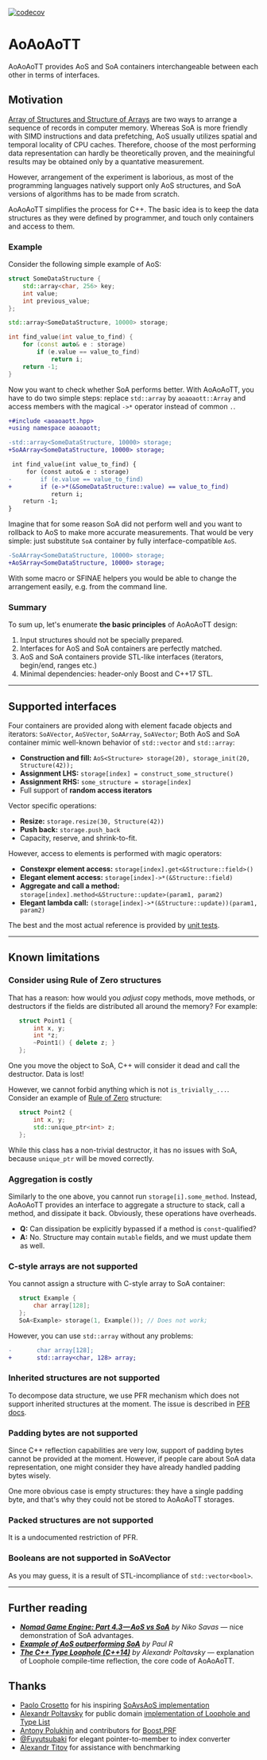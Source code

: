 [![codecov](https://codecov.io/gh/pavelkryukov/aoaoaott/branch/master/graph/badge.svg)](https://codecov.io/gh/pavelkryukov/aoaoaott)

# AoAoAoTT

AoAoAoTT provides AoS and SoA containers interchangeable between each other in terms of interfaces.

## Motivation

[Array of Structures and Structure of Arrays](https://en.wikipedia.org/wiki/AOS_and_SOA) are two ways to arrange a sequence of records in computer memory.
Whereas SoA is more friendly with SIMD instructions and data prefetching, AoS usually utilizes spatial and temporal locality of CPU caches.
Therefore, choose of the most performing data representation can hardly be theoretically proven, and the meainingful results may be obtained only by a quantative measurement.

However, arrangement of the experiment is laborious, as most of the programming languages natively support only AoS structures, and SoA versions of algorithms has to be made from scratch.

AoAoAoTT simplifies the process for C++.
The basic idea is to keep the data structures as they were defined by programmer, and touch only containers and access to them.

### Example

Consider the following simple example of AoS:

```c++
struct SomeDataStructure {
    std::array<char, 256> key;
    int value;
    int previous_value;
};

std::array<SomeDataStructure, 10000> storage;

int find_value(int value_to_find) {
    for (const auto& e : storage)
        if (e.value == value_to_find)
            return i;
    return -1;
}
```

Now you want to check whether SoA performs better.
With AoAoAoTT, you have to do two simple steps: replace `std::array` by `aoaoaott::Array` and access members with the magical `->*` operator instead of common `.`.

```diff
+#include <aoaoaott.hpp>
+using namespace aoaoaott;

-std::array<SomeDataStructure, 10000> storage;
+SoAArray<SomeDataStructure, 10000> storage;

 int find_value(int value_to_find) {
     for (const auto& e : storage)
-        if (e.value == value_to_find)
+        if (e->*(&SomeDataStructure::value) == value_to_find)
            return i;
    return -1;
}
```

Imagine that for some reason SoA did not perform well and you want to rollback to AoS to make more accurate measurements.
That would be very simple: just substitute `SoA` container by fully interface-compatible `AoS`.

```diff
-SoAArray<SomeDataStructure, 10000> storage;
+AoSArray<SomeDataStructure, 10000> storage;
```

With some macro or SFINAE helpers you would be able to change the arrangement easily, e.g. from the command line.

### Summary

To sum up, let's enumerate **the basic principles** of AoAoAoTT design:
1. Input structures should not be specially prepared.
2. Interfaces for AoS and SoA containers are perfectly matched.
3. AoS and SoA containers provide STL-like interfaces (iterators, begin/end, ranges etc.)
4. Minimal dependencies: header-only Boost and C++17 STL.

----
## Supported interfaces

Four containers are provided along with element facade objects and iterators: `SoAVector`, `AoSVector`, `SoAArray`, `SoAVector`;
Both AoS and SoA container mimic well-known behavior of `std::vector` and `std::array`:

* **Construction and fill:** `AoS<Structure> storage(20), storage_init(20, Structure(42));`
* **Assignment LHS:** `storage[index] = construct_some_structure()`
* **Assignment RHS:** `some_structure = storage[index]`
* Full support of **random access iterators**

Vector specific operations:
* **Resize:** `storage.resize(30, Structure(42))`
* **Push back:** `storage.push_back`
* Capacity, reserve, and shrink-to-fit.

However, access to elements is performed with magic operators:
* **Constexpr element access:** `storage[index].get<&Structure::field>()`
* **Elegant element access:** `storage[index]->*(&Structure::field)`
* **Aggregate and call a method:** `storage[index].method<&Structure::update>(param1, param2)`
* **Elegant lambda call:** `(storage[index]->*(&Structure::update))(param1, param2)`

The best and the most actual reference is provided by [unit tests](https://github.com/pavelkryukov/AoAoAoTT/blob/master/test/test.cpp).

----
## Known limitations

### Consider using Rule of Zero structures

That has a reason: how would you _adjust_ copy methods, move methods, or destructors if the fields are distributed all around the memory?
For example:

```c++
   struct Point1 {
       int x, y;
       int *z;
       ~Point1() { delete z; }
   };
```

One you move the object to SoA, C++ will consider it dead and call the destructor. Data is lost!

However, we cannot forbid anything which is not `is_trivially_...`. Consider an example of [Rule of Zero](https://cpppatterns.com/patterns/rule-of-zero.html) structure:

```c++
   struct Point2 {
       int x, y;
       std::unique_ptr<int> z;
   };
```

While this class has a non-trivial destructor, it has no issues with SoA, because `unique_ptr` will be moved correctly.

### Aggregation is costly

Similarly to the one above, you cannot run `storage[i].some_method`.
Instead, AoAoAoTT provides an interface to aggregate a structure to stack, call a method, and dissipate it back.
Obviously, these operations have overheads.

* **Q:** Can dissipation be explicitly bypassed if a method is `const`-qualified?
* **A:** No. Structure may contain `mutable` fields, and we must update them as well.

### C-style arrays are not supported

You cannot assign a structure with C-style array to SoA container:

```c++
   struct Example {
       char array[128];
   };
   SoA<Example> storage(1, Example()); // Does not work;
```

However, you can use `std::array` without any problems:

```diff
-       char array[128];
+       std::array<char, 128> array;
```

### Inherited structures are not supported

To decompose data structure, we use PFR mechanism which does not support inherited structures at the moment. The issue is described in [PFR docs](https://www.boost.org/doc/libs/1_77_0/doc/html/boost_pfr/limitations_and_configuration.html).

### Padding bytes are not supported

Since C++ reflection capabilities are very low, support of padding bytes cannot be provided at the moment.
However, if people care about SoA data representation, one might consider they have already handled padding bytes wisely.

One more obvious case is empty structures: they have a single padding byte, and that's why they could not be stored to AoAoAoTT storages.

### Packed structures are not supported

It is a undocumented restriction of PFR.

### Booleans are not supported in SoAVector

As you may guess, it is a result of STL-incompliance of `std::vector<bool>`.

----
## Further reading

* _**[Nomad Game Engine: Part 4.3 — AoS vs SoA](https://medium.com/@savas/nomad-game-engine-part-4-3-aos-vs-soa-storage-5bec879aa38c)** by Niko Savas_ — nice demonstration of SoA advantages.
* _**[Example of AoS outperforming SoA](https://stackoverflow.com/questions/17924705/structure-of-arrays-vs-array-of-structures-in-cuda/17924782#17924782)** by Paul R_
* _**[The C++ Type Loophole (C++14)](http://alexpolt.github.io/type-loophole.html)** by Alexandr Poltavsky_ — explanation of Loophole compile-time reflection, the core code of AoAoAoTT.

## Thanks

* [Paolo Crosetto](https://github.com/crosetto) for his inspiring [SoAvsAoS implementation](https://github.com/crosetto/SoAvsAoS)
* [Alexandr Poltavsky](https://github.com/alexpolt) for public domain [implementation of Loophole and Type List](https://github.com/alexpolt/luple)
* [Antony Polukhin](https://github.com/apolukhin) and contributors for [Boost.PRF](https://github.com/boostorg/pfr)
* [@Fuyutsubaki](https://github.com/Fuyutsubaki) for elegant pointer-to-member to index converter
* [Alexandr Titov](https://github.com/alexander-titov) for assistance with benchmarking

